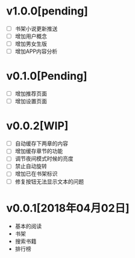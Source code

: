 # v1.0.0[pending]
- [ ] 书架小说更新推送
- [ ] 增加用户概念
- [ ] 增加男女生版
- [ ] 增加APP内容分析

# v0.1.0[Pending]
- [ ] 增加推荐页面
- [ ] 增加设置页面

# v0.0.2[WIP]
- [ ] 自动缓存下两章的内容
- [ ] 增加缓存章节的功能
- [ ] 调节夜间模式时候的亮度
- [ ] 禁止自动旋转
- [ ] 增加已在书架标识
- [ ] 修复按钮无法显示文本的问题

# v0.0.1[2018年04月02日]
* 基本的阅读
* 书架
* 搜索书籍
* 排行榜
